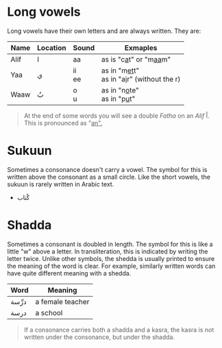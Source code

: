 # Long vowels

Long vowels have their own letters and are always written. They are:


| Name  | Location | Sound | Exmaples |
|-------|----------|-------|----------|
| Alif  | ا        | aa    | as is "c<ins>a</ins>t" or "m<ins>aa</ins>m" |
| Yaa   | ي    | ii<br>ee | as in "m<ins>et</ins>t"<br>as in "a<ins>i</ins>r" (without the r) | 
| Waaw  | بُ    | o<br>u | as in "n<ins>o</ins>te"<br>as in "p<ins>u</ins>t" |

> At the end of some words you will see a double _Fatha_ on an _Alif_ اً. This is pronounced as "<ins>an<ins>".

# Sukuun

Sometimes a consonance doesn't carry a vowel. The symbol for this is written above the consonant as a small circle. Like the short vowels, the sukuun is rarely written in Arabic text.

- كْتاب

# Shadda

Sometimes a consonant is doubled in length. The symbol for this is like a little "w" above a letter. In transliteration, this is indicated by writing the letter twice. Unlike other symbols, the shedda is usually printed to ensure the meaning of the word is clear. For example, similarly written words can have quite different meaning with a shedda.


| Word  | Meaning | 
|-------|----------|
| درِّسة  | a female teacher |
| درسة | a school        |

> If a consonance carries both a shadda and a kasra, the kasra is not written under the consonance, but under the shadda.